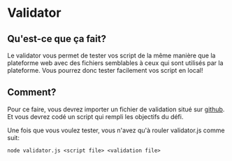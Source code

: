 # Validator
## Qu'est-ce que ça fait?
Le validator vous permet de tester vos script de la même manière que la plateforme web avec des fichiers semblables à ceux qui sont utilisés par la plateforme.
Vous pourrez donc tester facilement vos script en local!

## Comment?
Pour ce faire, vous devrez importer un fichier de validation situé sur [github](https://github.com/carapas/CSGamesSelectionPublic).
Et vous devrez codé un script qui rempli les objectifs du défi.

Une fois que vous voulez tester, vous n'avez qu'à rouler validator.js comme suit:

`node validator.js <script file> <validation file>`